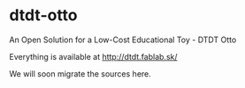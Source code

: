 # dtdt-otto
An Open Solution for a Low-Cost Educational Toy - DTDT Otto

Everything is available at http://dtdt.fablab.sk/ 

We will soon migrate the sources here.

